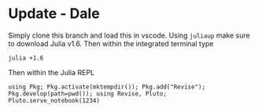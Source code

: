 # Update - Dale
Simply clone this branch and load this in vscode. Using `juliaup` make sure to download Julia v1.6. Then within the integrated terminal type
```
julia +1.6
```
Then within the Julia REPL
```
using Pkg; Pkg.activate(mktempdir()); Pkg.add("Revise"); Pkg.develop(path=pwd()); using Revise, Pluto; Pluto.serve_notebook(1234)
```